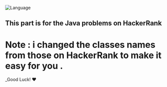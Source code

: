 ![Language](https://img.shields.io/badge/language-Java%20-blue.svg)

## This part is for the Java problems on HackerRank
# Note : i changed the classes names from those on HackerRank to make it easy for you .
_Good Luck! ❤️
